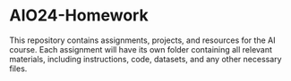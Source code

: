# AIO24-Homework
This repository contains assignments, projects, and resources for the AI course. Each assignment will have its own folder containing all relevant materials, including instructions, code, datasets, and any other necessary files.
